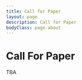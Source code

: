 ```yaml
---
title: Call for Paper
layout: page
description: Call for Paper
bodyClass: page-about
---
```


# Call For Paper

TBA
